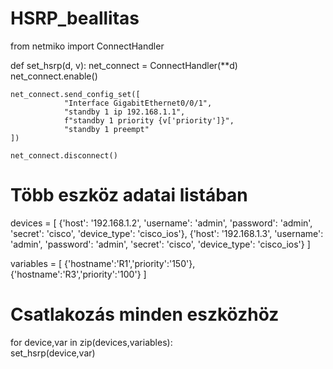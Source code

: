 # HSRP_beallitas

from netmiko import ConnectHandler

def set_hsrp(d, v):
    net_connect = ConnectHandler(**d)
    net_connect.enable()

    net_connect.send_config_set([
				"Interface GigabitEthernet0/0/1",
				"standby 1 ip 192.168.1.1",
				f"standby 1 priority {v['priority']}",
				"standby 1 preempt"
    ])

    net_connect.disconnect()

# Több eszköz adatai listában
devices = [
    {'host': '192.168.1.2', 'username': 'admin', 'password': 'admin', 'secret': 'cisco', 'device_type': 'cisco_ios'},
    {'host': '192.168.1.3', 'username': 'admin', 'password': 'admin', 'secret': 'cisco', 'device_type': 'cisco_ios'}
]

variables = [
    {'hostname':'R1','priority':'150'},
    {'hostname':'R3','priority':'100'}
]

# Csatlakozás minden eszközhöz
for device,var in zip(devices,variables):  
    set_hsrp(device,var)
